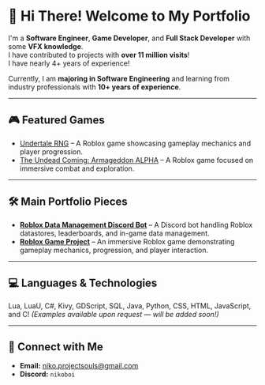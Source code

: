 # 👋 Hi There! Welcome to My Portfolio

I'm a **Software Engineer**, **Game Developer**, and **Full Stack Developer** with some **VFX knowledge**.  
I have contributed to projects with **over 11 million visits**!  
I have nearly 4+ years of experience!

Currently, I am **majoring in Software Engineering** and learning from industry professionals with **10+ years of experience**.

---

## 🎮 Featured Games

- [Undertale RNG](https://www.roblox.com/games/17631208817/Undertale-RNG-Fixed) – A Roblox game showcasing gameplay mechanics and player progression.  
- [The Undead Coming: Armageddon ALPHA](https://www.roblox.com/games/12197268861/The-Undead-Coming-Armageddon-ALPHA) – A Roblox game focused on immersive combat and exploration.

---

## 🛠️ Main Portfolio Pieces

- [**Roblox Data Management Discord Bot**](https://github.com/NikoBoi12/RobloxBot) – A Discord bot handling Roblox datastores, leaderboards, and in-game data management.  
- [**Roblox Game Project**](https://github.com/NikoBoi12/RobloxGame) – An immersive Roblox game demonstrating gameplay mechanics, progression, and player interaction.

---

## 💻 Languages & Technologies

Lua, LuaU, C#, Kivy, GDScript, SQL, Java, Python, CSS, HTML, JavaScript, and C!
*(Examples available upon request — will be added soon!)*

---

## 🤳 Connect with Me

- **Email:** [niko.projectsouls@gmail.com](mailto:niko.projectsouls@gmail.com)  
- **Discord:** `nikoboi`

